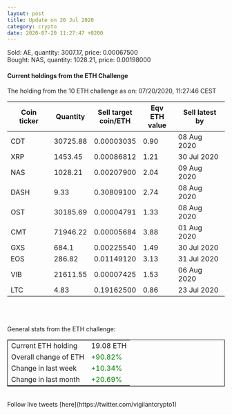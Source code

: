 ```yaml
---
layout: post
title: Update on 20 Jul 2020
category: crypto
date: 2020-07-20 11:27:47 +0200
---
```

<!-- Global site tag (gtag.js) - Google Analytics -->
<script async src="https://www.googletagmanager.com/gtag/js?id=UA-103831149-5"></script>
<script>
  window.dataLayer = window.dataLayer || [];
  function gtag(){dataLayer.push(arguments);}
  gtag('js', new Date());

  gtag('config', 'UA-103831149-5');
</script>
Sold: AE, quantity:      3007.17, price:   0.00067500<br>Bought: NAS, quantity:      1028.21, price:   0.00198000<br>

#### Current holdings from the ETH Challenge

The holding from the 10 ETH challenge as on: 07/20/2020, 11:27:46 CEST

|Coin ticker|Quantity|Sell target<br>coin/ETH|Eqv ETH<br>value|Sell latest by|
|-----------|--------|-----------|-----------|--------------|
CDT|30725.88|  0.00003035|0.90|08 Aug 2020|
XRP|1453.45|  0.00086812|1.21|30 Jul 2020|
NAS|1028.21|  0.00207900|2.04|09 Aug 2020|
DASH|9.33|  0.30809100|2.74|08 Aug 2020|
OST|30185.69|  0.00004791|1.33|08 Aug 2020|
CMT|71946.22|  0.00005684|3.88|01 Aug 2020|
GXS|684.1|  0.00225540|1.49|30 Jul 2020|
EOS|286.82|  0.01149120|3.13|31 Jul 2020|
VIB|21611.55|  0.00007425|1.53|06 Aug 2020|
LTC|4.83|  0.19162500|0.86|23 Jul 2020|

<br>
<br>
<br>
General stats from the ETH challenge:

<table style="border:1px solid black;margin-left:auto;margin-right:auto;">
	<tbody>
	<tr>
		<td>Current ETH holding</td>
		<td>     19.08 ETH</td>
	</tr>
	<tr>
		<td>Overall change of ETH</td>
		<td><font color="green">+90.82%</font></td>
	</tr>
	<tr>
		<td>Change in last week</td>
		<td><font color="green">+10.34%</font></td>
	</tr>
	<tr>
		<td>Change in last month</td>
		<td><font color="green">+20.69%</font></td>
	</tr>
	</tbody>
</table>

<br>
Follow live tweets [here](https://twitter.com/vigilantcrypto1)
<br>
<br>